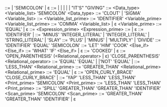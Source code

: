 <Program> ::= <Statement> <Program> | 'SEMICOLON' <Program> | ε
<Statement> ::= <Declaration> | <Assignment> | <If> | <Print> | <Scan> | "IT'S" "GIVING"
<Declaration> ::= <Data_type> <Variable_list> 'SEMICOLON'
<Data_type> ::= 'CLOUT' | 'SIGMA'
<Variable_list> ::= <Variable> <Variable_list_prime>
<Variable> ::= 'IDENTIFIER' <Variable_prime>
<Variable_list_prime> ::= 'COMMA' <Variable_list> | ε
<Variable_prime> ::= 'EQUAL' <Expression> | ε
<Expression> ::= <Term><Expression_prime>
<Expression_prime> ::= <Operator> <Term> | ε
<Term> ::= 'IDENTIFIER' | <Literal>
<Literal> ::= 'MINUS' 'INTEGER_LITERAL' | 'INTEGER_LITERAL' | 'STRING_LITERAL' | 'SLAY'
<Operator> ::= 'PLUS' | 'MINUS' | 'MULTIPLY' | 'DIVIDE'
<Assignment> ::= 'IDENTIFIER' 'EQUAL' <Expression> 'SEMICOLON'
<If> ::= 'LET' 'HIM' 'COOK' <Condition> <Block> <Else_if> <Else>
<Else_if> ::= 'WHAT' 'IF' <condition> <block> <Else_if> | ε
<Else> ::= 'COOKED' <block> | ε
<Condition> ::= 'OPEN_PARENTHESIS' <Expression> (<Relational_operator> <Expression> | ε) 'CLOSE_PARENTHESIS'
<Relational_operator> ::= 'EQUAL' 'EQUAL' | <Less> |'NOT' 'EQUAL' | <Great>
<Less> ::= 'LESS_THAN' <Relational_prime>
<Great> ::= 'GREATER_THAN' <Relational_prime>
<Relational_prime> ::= 'EQUAL' | ε
<Block> ::= 'OPEN_CURLY_BRACE' <Program> 'CLOSE_CURLY_BRACE' | <Statement>
<Print> ::= 'YAP' 'LESS_THAN' 'LESS_THAN' <Expression> <Print_prime> 'SEMICOLON'
<Print_prime> ::= 'LESS_THAN' 'LESS_THAN' <Expression> <Print_prime>
<Scan> ::= 'SPILL' 'GREATER_THAN' 'GREATER_THAN' 'IDENTIFIER' <Scan_prime> 'SEMICOLON'
<Scan_prime> ::= 'GREATER_THAN' 'GREATER_THAN' 'IDENTIFIER' | ε